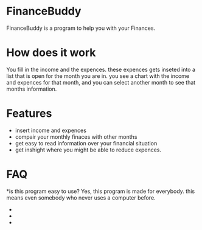 # FinanceBuddy
FinanceBuddy is a program to help you with your Finances.

# How does it work
You fill in the income and the expences.
these expences gets inseted into a list that is open for the month you are in.
you see a chart with the income and expences for that month, and you can select another month to see that months information.

# Features
* insert income and expences
* compair your monthly finaces with other months
* get easy to read information over your financial situation
* get inshight where you might be able to reduce expences.

# FAQ

*is this program easy to use?
Yes, this program is made for everybody. this means even somebody who never uses a computer before.

*

*

*
